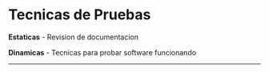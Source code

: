# Tecnicas de Pruebas

**Estaticas** - Revision de documentacion

**Dinamicas** - Tecnicas para probar software funcionando

****